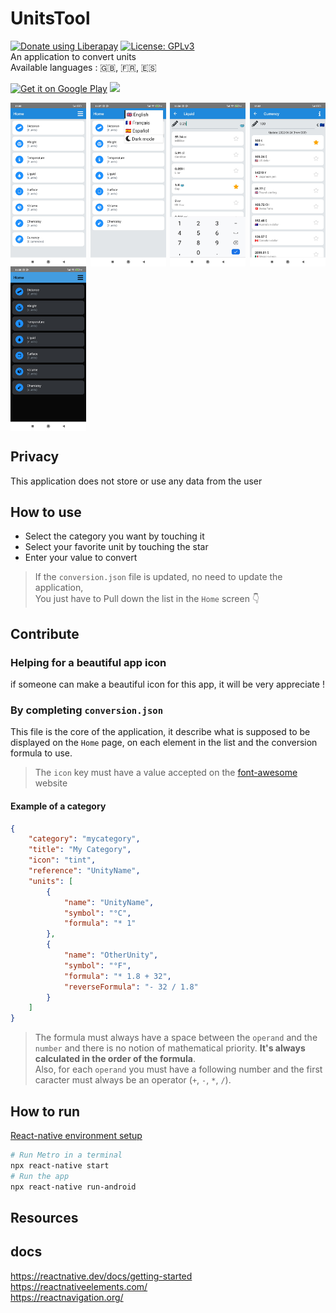 # UnitsTool
[<img alt="Donate using Liberapay" src="https://liberapay.com/assets/widgets/donate.svg">](https://liberapay.com/thibsc/donate) [![License: GPLv3](https://img.shields.io/badge/License-GPLv3-blue.svg)](https://opensource.org/licenses/gpl-3.0)   
An application to convert units  
Available languages : 🇬🇧, 🇫🇷, 🇪🇸

[<img alt='Get it on Google Play' src='https://play.google.com/intl/en_us/badges/static/images/badges/en_badge_web_generic.png' height="75"/>](https://play.google.com/store/apps/details?id=com.unitstool)
[<img src="https://fdroid.gitlab.io/artwork/badge/get-it-on.png" height="75">](https://f-droid.org/packages/com.unitstool/)

<div style="display: flex; flex-direction: row; flex-wrap: wrap; justify-content: space-between; align-items: center;">
    <img alt="home" src="screenshot/home.png" style="width: 24%; height: 24%;"/>
    <img alt="languages" src="screenshot/languages.png" style="width: 24%; height: 24%;"/>
    <img alt="category" src="screenshot/category.png" style="width: 24%; height: 24%;"/>
    <img alt="currency" src="screenshot/currency.png" style="width: 24%; height: 24%;"/>
    <img alt="temperature" src="screenshot/darkmode.png" style="width: 24%; height: 24%;"/>
</div>

## Privacy
This application does not store or use any data from the user 

## How to use

* Select the category you want by touching it
* Select your favorite unit by touching the star
* Enter your value to convert

> If the `conversion.json` file is updated, no need to update the application,  
> You just have to Pull down the list in the `Home` screen 👇

## Contribute

### Helping for a beautiful app icon
if someone can make a beautiful icon for this app, it will be very appreciate !

### By completing `conversion.json`
This file is the core of the application, it describe what is supposed to be displayed on the `Home` page, on each element in the list and the conversion formula to use.

> The `icon` key must have a value accepted on the [font-awesome](https://fontawesome.com/) website
#### Example of a category
```json
{
    "category": "mycategory",
    "title": "My Category",
    "icon": "tint",
    "reference": "UnityName",
    "units": [
        {
            "name": "UnityName",
            "symbol": "°C",
            "formula": "* 1"
        },
        {
            "name": "OtherUnity",
            "symbol": "°F",
            "formula": "* 1.8 + 32",
            "reverseFormula": "- 32 / 1.8"
        }
    ]
}
```
> The formula must always have a space between the `operand` and the `number` and there is no notion of mathematical priority. **It's always calculated in the order of the formula**.  
Also, for each `operand` you must have a following number and the first caracter must always be an operator (`+`, `-`, `*`, `/`).

## How to run

[React-native environment setup](https://reactnative.dev/docs/environment-setup)
```bash
# Run Metro in a terminal
npx react-native start
# Run the app
npx react-native run-android
```

## Resources

## docs
https://reactnative.dev/docs/getting-started  
https://reactnativeelements.com/    
https://reactnavigation.org/
